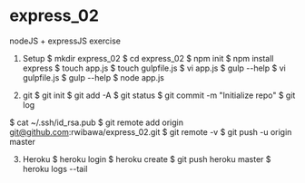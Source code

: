 # express_02
nodeJS + expressJS exercise

1. Setup
  $  mkdir express_02
  $  cd express_02
  $  npm init
  $  npm install express
  $  touch app.js
  $  touch gulpfile.js
  $  vi app.js
  $  gulp --help
  $  vi gulpfile.js
  $  gulp --help
  $  node app.js

2. git
  $  git init
  $  git add -A
  $  git status
  $  git commit -m "Initialize repo"
  $  git log

  $  cat ~/.ssh/id_rsa.pub
  $  git remote add origin git@github.com:rwibawa/express_02.git
  $  git remote -v
  $  git push -u origin master


3. Heroku
  $  heroku login
  $  heroku create
  $  git push heroku master
  $  heroku logs --tail
